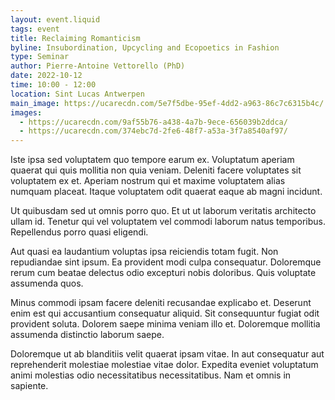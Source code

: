 ```yaml
---
layout: event.liquid
tags: event
title: Reclaiming Romanticism
byline: Insubordination, Upcycling and Ecopoetics in Fashion
type: Seminar
author: Pierre-Antoine Vettorello (PhD)
date: 2022-10-12
time: 10:00 - 12:00
location: Sint Lucas Antwerpen
main_image: https://ucarecdn.com/5e7f5dbe-95ef-4dd2-a963-86c7c6315b4c/
images:
  - https://ucarecdn.com/9af55b76-a438-4a7b-9ece-656039b2ddca/
  - https://ucarecdn.com/374ebc7d-2fe6-48f7-a53a-3f7a8540af97/
---
```

Iste ipsa sed voluptatem quo tempore earum ex. Voluptatum aperiam quaerat qui quis mollitia non quia veniam. Deleniti facere voluptates sit voluptatem ex et. Aperiam nostrum qui et maxime voluptatem alias numquam placeat. Itaque voluptatem odit quaerat eaque ab magni incidunt.

Ut quibusdam sed ut omnis porro quo. Et ut ut laborum veritatis architecto ullam id. Tenetur qui vel voluptatem vel commodi laborum natus temporibus. Repellendus porro quasi eligendi.

Aut quasi ea laudantium voluptas ipsa reiciendis totam fugit. Non repudiandae sint ipsum. Ea provident modi culpa consequatur. Doloremque rerum cum beatae delectus odio excepturi nobis doloribus. Quis voluptate assumenda quos.

Minus commodi ipsam facere deleniti recusandae explicabo et. Deserunt enim est qui accusantium consequatur aliquid. Sit consequuntur fugiat odit provident soluta. Dolorem saepe minima veniam illo et. Doloremque mollitia assumenda distinctio laborum saepe.

Doloremque ut ab blanditiis velit quaerat ipsam vitae. In aut consequatur aut reprehenderit molestiae molestiae vitae dolor. Expedita eveniet voluptatum animi molestias odio necessitatibus necessitatibus. Nam et omnis in sapiente.